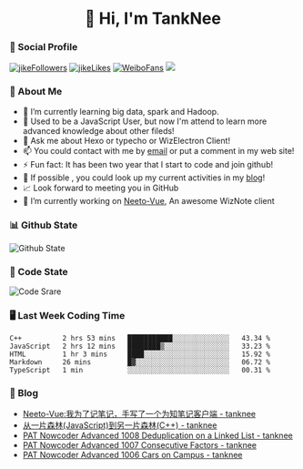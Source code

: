 
<h1 align="center">👋 Hi, I'm TankNee</h1>

### 📌 Social Profile 

[![jikeFollowers](https://img.shields.io/badge/dynamic/json?color=%23FFE411&label=JikeFollowers&query=%24.data.totalSubs&url=https%3A%2F%2Fapi.spencerwoo.com%2Fsubstats%2F%3Fsource%3DjikeFollower%26queryKey%3Dd25cf3f3-f6e6-4427-b418-51ba06cf26e9)](https://m.okjike.com)
[![jikeLikes](https://img.shields.io/badge/dynamic/json?color=%23FFE411&label=JikeLikes&query=%24.data.totalSubs&url=https%3A%2F%2Fapi.spencerwoo.com%2Fsubstats%2F%3Fsource%3DjikeLiked%26queryKey%3Dd25cf3f3-f6e6-4427-b418-51ba06cf26e9)](https://m.okjike.com)
[![WeiboFans](https://img.shields.io/badge/dynamic/json?color=%23E6162D&label=WeiboFollowers&query=%24.data.totalSubs&url=https%3A%2F%2Fapi.spencerwoo.com%2Fsubstats%2F%3Fsource%3Dweibo%26queryKey%3D5201023153)](https://www.weibo.com)
![](https://visitor-badge.glitch.me/badge?page_id=TankNee.TankNee)

### 👦 About Me 

- 🌱 I’m currently learning big data, spark and Hadoop.
- 🤔 Used to be a JavaScript User, but now I'm attend to learn more advanced knowledge about other fileds!
- 💬 Ask me about Hexo or typecho or WizElectron Client!
- 📫 You could contact with me by [email](mailto:nee@tanknee.cn) or put a comment in my web site!
-  ⚡  Fun fact: It has been two year that I start to code and join github!
- 🎉 If possible , you could look up my current activities in my [blog](https://www.tanknee.cn)!
- 📈 Look forward to meeting you in GitHub
- 🔭 I’m currently working on [Neeto-Vue](https://github.com/TankNee/Neeto-Vue), An awesome WizNote client

### 📊 Github State

![Github State](https://github-readme-stats.vercel.app/api?username=TankNee&show_icons=true&hide_border=true)

### 📶 Code State

![Code Srare](https://github-readme-stats.vercel.app/api/top-langs/?username=TankNee&layout=compact&hide_border=true&title_color=a0a9af)

### 🖥 Last Week Coding Time

<!--START_SECTION:waka-->
```text
C++          2 hrs 53 mins   ███████████░░░░░░░░░░░░░░   43.34 % 
JavaScript   2 hrs 12 mins   ████████▒░░░░░░░░░░░░░░░░   33.23 % 
HTML         1 hr 3 mins     ████░░░░░░░░░░░░░░░░░░░░░   15.92 % 
Markdown     26 mins         █▓░░░░░░░░░░░░░░░░░░░░░░░   06.72 % 
TypeScript   1 min           ░░░░░░░░░░░░░░░░░░░░░░░░░   00.31 % 
```
<!--END_SECTION:waka-->

### 📕 Blog

<!-- BLOG-POST-LIST:START -->
- [Neeto-Vue:我为了记笔记，手写了一个为知笔记客户端 - tanknee](http://www.cnblogs.com/tanknee/p/14367479.html)
- [从一片森林(JavaScript)到另一片森林(C++) - tanknee](http://www.cnblogs.com/tanknee/p/14352329.html)
- [PAT Nowcoder Advanced 1008 Deduplication on a Linked List - tanknee](http://www.cnblogs.com/tanknee/p/14336458.html)
- [PAT Nowcoder Advanced 1007 Consecutive Factors - tanknee](http://www.cnblogs.com/tanknee/p/14336455.html)
- [PAT Nowcoder Advanced 1006 Cars on Campus - tanknee](http://www.cnblogs.com/tanknee/p/14336449.html)
<!-- BLOG-POST-LIST:END -->
